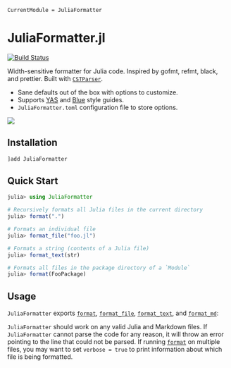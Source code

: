 ```@meta
CurrentModule = JuliaFormatter
```

# JuliaFormatter.jl

[![Build Status](https://travis-ci.org/domluna/JuliaFormatter.jl.svg?branch=master)](https://travis-ci.org/domluna/JuliaFormatter.jl)

Width-sensitive formatter for Julia code. Inspired by gofmt, refmt, black, and prettier. Built with [`CSTParser`](https://github.com/ZacLN/CSTParser.jl).

- Sane defaults out of the box with options to customize.
- Supports [YAS](https://github.com/jrevels/YASGuide) and [Blue](https://github.com/invenia/BlueStyle) style guides.
- `JuliaFormatter.toml` configuration file to store options.

![](https://user-images.githubusercontent.com/1813121/72941091-0b146300-3d68-11ea-9c95-75ec979caf6e.gif)

## Installation

```julia
]add JuliaFormatter
```

## Quick Start

```julia
julia> using JuliaFormatter

# Recursively formats all Julia files in the current directory
julia> format(".")

# Formats an individual file
julia> format_file("foo.jl")

# Formats a string (contents of a Julia file)
julia> format_text(str)

# Formats all files in the package directory of a `Module`
julia> format(FooPackage)
```

## Usage

`JuliaFormatter` exports [`format`](@ref), [`format_file`](@ref), [`format_text`](@ref), and [`format_md`](@ref):

`JuliaFormatter` should work on any valid Julia and Markdown files.
If `JuliaFormatter` cannot parse the code for any reason, it will throw an error pointing to the line that could not be parsed.
If running [`format`](@ref) on multiple files, you may want to set `verbose = true` to print information about which file is being formatted.
